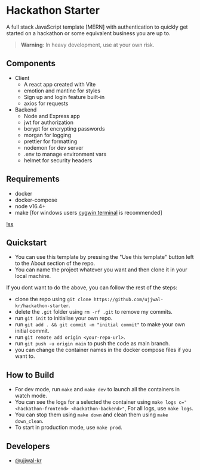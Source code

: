 # Hackathon Starter

A full stack JavaScript template [MERN] with authentication to quickly get started on a hackathon or some equivalent business you are up to.

> **Warning**:
In heavy development, use at your own risk.

## Components

- Client
    - A react app created with Vite
    - emotion and mantine for styles
    - Sign up and login feature built-in
    - axios for requests
- Backend
    - Node and Express app
    - jwt for authorization
    - bcrypt for encrypting passwords
    - morgan for logging
    - prettier for formatting
    - nodemon for dev server
    - .env to manage environment vars
    - helmet for security headers

## Requirements
 - docker
 - docker-compose
 - node v16.4+
 - make [for windows users [cygwin terminal](https://www.cygwin.com/) is recommended]

 [!ss](https://cdn.discordapp.com/attachments/875733830542196768/1016303160429645834/unknown.png)
    
## Quickstart

- You can use this template by pressing the "Use this template" button left to the About section of the repo.
- You can name the project whatever you want and then clone it in your local machine.

If you dont want to do the above, you can follow the rest of the steps:

- clone the repo using `git clone https://github.com/ujjwal-kr/hackathon-starter`.
- delete the `.git` folder using `rm -rf .git` to remove my commits.
- run `git init` to initialise your own repo.
- run `git add . && git commit -m "initial commit"` to make your own initial commit.
- run `git remote add origin <your-repo-url>`.
- run `git push -u origin main` to push the code as main branch.
- you can change the container names in the docker compose files if you want to. 

## How to Build
 - For dev mode, run `make` and `make dev` to launch all the containers in watch mode.
 - You can see the logs for a selected the container using `make logs c="<hackathon-frontend> <hackathon-backend>"`, For all logs, use `make logs`.
 - You can stop them using `make down` and clean them using `make down_clean`.
 - To start in production mode, use `make prod`.
 
## Developers
 - [@ujjwal-kr](https://github.com/ujjwal-kr)
